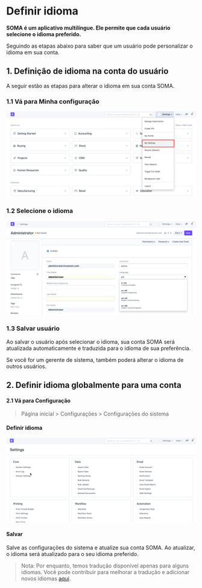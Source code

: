 # Definir idioma


**SOMA é um aplicativo multilíngue. Ele permite que cada usuário selecione o idioma preferido.**


Seguindo as etapas abaixo para saber que um usuário pode personalizar o idioma em sua conta.


## 1. Definição de idioma na conta do usuário


A seguir estão as etapas para alterar o idioma em sua conta SOMA.


### 1.1 Vá para Minha configuração


![My Setting](/files/customize-set-language-4.png)


### 1.2 Selecione o idioma


![Selecionar idioma](/files/customize-set-language-3.png)


### 1.3 Salvar usuário


Ao salvar o usuário após selecionar o idioma, sua conta SOMA será atualizada automaticamente e traduzida para o idioma de sua preferência.


Se você for um gerente de sistema, também poderá alterar o idioma de outros usuários.


## 2. Definir idioma globalmente para uma conta


#### 2.1 Vá para Configuração



> 
> Página inicial > Configurações > Configurações do sistema
> 
> 
> 


#### Definir idioma


![Selecionar idioma](/files/customize-set-language-1.gif)


#### Salvar


Salve as configurações do sistema e atualize sua conta SOMA. Ao atualizar, o idioma será atualizado para o seu idioma preferido.



> 
> Nota: Por enquanto, temos tradução disponível apenas para alguns idiomas. Você pode contribuir para melhorar a tradução e adicionar novos idiomas [aqui](https://translate.erpnext.com).
> 
> 
> 


